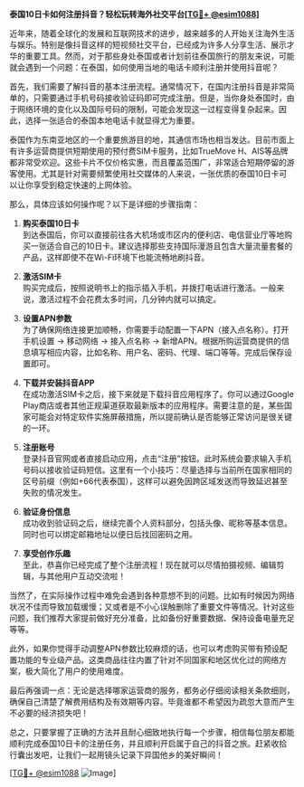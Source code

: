 **泰国10日卡如何注册抖音？轻松玩转海外社交平台[[TG💪+ @esim1088](https://t.me/s/esim1088)]**

近年来，随着全球化的发展和互联网技术的进步，越来越多的人开始关注海外生活与娱乐。特别是像抖音这样的短视频社交平台，已经成为许多人分享生活、展示才华的重要工具。然而，对于那些身处泰国或者计划前往泰国旅行的朋友来说，可能就会遇到一个问题：在泰国，如何使用当地的电话卡顺利注册并使用抖音呢？

首先，我们需要了解抖音的基本注册流程。通常情况下，在国内注册抖音是非常简单的，只需要通过手机号码接收验证码即可完成注册。但是，当你身处泰国时，由于网络环境的变化以及国际号码的限制，可能会发现这一过程变得复杂起来。因此，选择一张适合的泰国本地电话卡就显得尤为重要。

泰国作为东南亚地区的一个重要旅游目的地，其通信市场也相当发达。目前市面上有许多运营商提供短期使用的预付费SIM卡服务，比如TrueMove H、AIS等品牌都非常受欢迎。这些卡片不仅价格实惠，而且覆盖范围广，非常适合短期停留的游客使用。尤其是针对需要频繁使用社交媒体的人来说，一张优质的泰国10日卡可以让你享受到稳定快速的上网体验。

那么，具体应该如何操作呢？以下是详细的步骤指南：

1. **购买泰国10日卡**  
   到达泰国后，你可以直接前往各大机场或市区内的便利店、电信营业厅等地购买一张适合自己的10日卡。建议选择那些支持国际漫游且包含大量流量套餐的产品，这样即使不在Wi-Fi环境下也能流畅地刷抖音。

2. **激活SIM卡**  
   购买完成后，按照说明书上的指示插入手机，并拨打电话进行激活。一般来说，激活过程不会花费太多时间，几分钟内就可以搞定。

3. **设置APN参数**  
   为了确保网络连接更加顺畅，你需要手动配置一下APN（接入点名称）。打开手机设置 -> 移动网络 -> 接入点名称 -> 新增APN。根据所购运营商提供的信息填写相应内容，比如名称、用户名、密码、代理、端口等等。完成后保存设置即可。

4. **下载并安装抖音APP**  
   在成功激活SIM卡之后，接下来就是下载抖音应用程序了。你可以通过Google Play商店或者其他正规渠道获取最新版本的应用程序。需要注意的是，某些国家可能会对特定软件实施屏蔽措施，所以提前确认是否能够正常访问是很关键的一环。

5. **注册账号**  
   登录抖音官网或者直接启动应用，点击“注册”按钮。此时系统会要求输入手机号码以接收验证码短信。这里有一个小技巧：尽量选择与当前所在国家相同的区号前缀（例如+66代表泰国），这样可以避免因跨区域发送而导致延迟甚至失败的情况发生。

6. **验证身份信息**  
   成功收到验证码之后，继续完善个人资料部分，包括头像、昵称等基本信息。同时也可以绑定邮箱地址以便日后找回密码之用。

7. **享受创作乐趣**  
   至此，恭喜你已经完成了整个注册流程！现在就可以尽情拍摄视频、编辑剪辑，与其他用户互动交流啦！

当然了，在实际操作过程中难免会遇到各种意想不到的问题。比如有时候因为网络状况不佳而导致加载缓慢；又或者是不小心误触删除了重要文件等情况。针对这些问题，我们推荐大家提前做好充分准备，比如备份好重要数据、保持设备电量充足等等。

此外，如果你觉得手动调整APN参数比较麻烦的话，也可以考虑购买带有预设配置功能的专业级产品。这类商品往往内置了针对不同国家和地区优化过的网络方案，极大简化了用户的使用难度。

最后再强调一点：无论是选择哪家运营商的服务，都务必仔细阅读相关条款细则，确保自己清楚了解费用结构及有效期等内容。毕竟谁都不希望因为疏忽大意而产生不必要的经济损失吧！

总之，只要掌握了正确的方法并且耐心细致地执行每一个步骤，相信每位朋友都能顺利完成泰国10日卡的注册任务，并且顺利开启属于自己的抖音之旅。赶紧收拾行囊出发吧，让我们一起用镜头记录下异国他乡的美好瞬间！

[[TG💪+ @esim1088](https://t.me/s/esim1088) ![Image](https://i.postimg.cc/4NQfJmqS/Snipaste-2025-05-13-00-14-12.png)]
